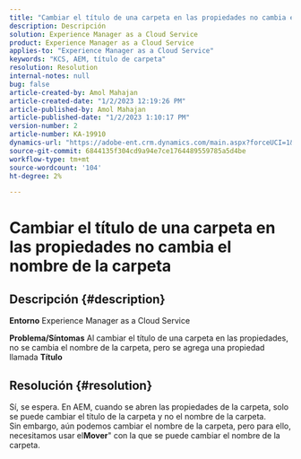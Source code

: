 ```yaml
---
title: "Cambiar el título de una carpeta en las propiedades no cambia el nombre de la carpeta"
description: Descripción
solution: Experience Manager as a Cloud Service
product: Experience Manager as a Cloud Service
applies-to: "Experience Manager as a Cloud Service"
keywords: "KCS, AEM, título de carpeta"
resolution: Resolution
internal-notes: null
bug: false
article-created-by: Amol Mahajan
article-created-date: "1/2/2023 12:19:26 PM"
article-published-by: Amol Mahajan
article-published-date: "1/2/2023 1:10:17 PM"
version-number: 2
article-number: KA-19910
dynamics-url: "https://adobe-ent.crm.dynamics.com/main.aspx?forceUCI=1&pagetype=entityrecord&etn=knowledgearticle&id=e2e964ae-978a-ed11-81ac-6045bd006ce9"
source-git-commit: 6844135f304cd9a94e7ce1764489559785a5d4be
workflow-type: tm+mt
source-wordcount: '104'
ht-degree: 2%

---
```


# Cambiar el título de una carpeta en las propiedades no cambia el nombre de la carpeta

## Descripción {#description}

<b>Entorno</b>
Experience Manager as a Cloud Service


<b>Problema/Síntomas</b>
Al cambiar el título de una carpeta en las propiedades, no se cambia el nombre de la carpeta, pero se agrega una propiedad llamada <b>Título</b>


## Resolución {#resolution}

Sí, se espera. En AEM, cuando se abren las propiedades de la carpeta, solo se puede cambiar el título de la carpeta y no el nombre de la carpeta.<br>
Sin embargo, aún podemos cambiar el nombre de la carpeta, pero para ello, necesitamos usar el<b>Mover</b>&quot; con la que se puede cambiar el nombre de la carpeta.
